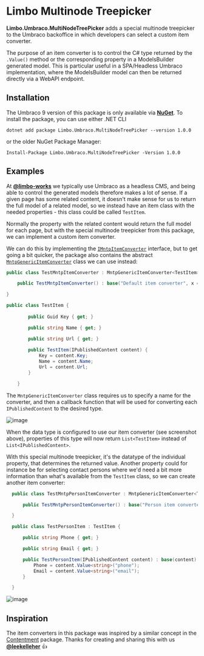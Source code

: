 # Limbo Multinode Treepicker

**Limbo.Umbraco.MultiNodeTreePicker** adds a special multinode treepicker to the Umbraco backoffice in which developers can select a custom item converter.

The purpose of an item converter is to control the C# type returned by the `.Value()` method or the corresponding property in a ModelsBuilder generated model. This is particular useful in a SPA/Headless Umbraco implementation, where the ModelsBuilder model can then be returned directly via a WebAPI endpoint.

## Installation

The Umbraco 9 version of this package is only available via [**NuGet**][NuGetPackage]. To install the package, you can use either .NET CLI

```
dotnet add package Limbo.Umbraco.MultiNodeTreePicker --version 1.0.0
```

or the older NuGet Package Manager:

```
Install-Package Limbo.Umbraco.MultiNodeTreePicker -Version 1.0.0
```

[NuGetPackage]: https://www.nuget.org/packages/Limbo.Umbraco.MultiNodeTreePicker
[GitHubRelease]: https://github.com/abjerner/Limbo.Umbraco.MultiNodeTreePicker/releases

## Examples

At [**@limbo-works**](https://github.com/limbo-works) we typically use Umbraco as a headless CMS, and being able to control the generated models therefore makes a lot of sense. If a given page has some related content, it doesn't make sense for us to return the full model of a related model, so we instead have an item class with the needed properties - this class could be called `TestItem`.

Normally the property with the related content would return the full model for each page, but with the special multinode treepicker from this package, we can implement a custom item converter.

We can do this by implementing the [`IMntpItemConverter`](https://github.com/abjerner/Skybrud.Umbraco.MultiNodeTreePicker/blob/master/src/Skybrud.Umbraco.MultiNodeTreePicker/Converters/IMntpItemConverter.cs) interface, but to get going a bit quicker, the package also contains the abstract [`MntpGenericItemConverter`](https://github.com/abjerner/Skybrud.Umbraco.MultiNodeTreePicker/blob/master/src/Skybrud.Umbraco.MultiNodeTreePicker/Converters/MntpGenericItemConverter.cs) class we can use instead:

```csharp
public class TestMntpItemConverter : MntpGenericItemConverter<TestItem> {

    public TestMntpItemConverter() : base("Default item converter", x => new TestItem(x)) { }

}
```

```csharp
public class TestItem {
        
        public Guid Key { get; }

        public string Name { get; }

        public string Url { get; }
        
        public TestItem(IPublishedContent content) {
            Key = content.Key;
            Name = content.Name;
            Url = content.Url;
        }

    }
```

The `MntpGenericItemConverter` class requires us to specify a name for the converter, and then a callback function that will be used for converting each `IPublishedContent` to the desired type.

![image](https://user-images.githubusercontent.com/3634580/90198696-b2271d80-ddd2-11ea-8ac8-dd9f59a513f2.png)

When the data type is configured to use our item converter (see screenshot above), properties of this type will now return `List<TestItem>` instead of `List<IPublishedContent>`.

With this special multinode treepicker, it's the datatype of the individual property, that determines the returned value. Another property could for instance be for selecting contact persons where we'd need a bit more information than what's available from the `TestItem` class, so we can create another item converter:

```csharp
  public class TestMntpPersonItemConverter : MntpGenericItemConverter<TestPersonItem> {

      public TestMntpPersonItemConverter() : base("Person item converter", x => new TestPersonItem(x)) { }

  }
```

```csharp
  public class TestPersonItem : TestItem {

      public string Phone { get; }

      public string Email { get; }

      public TestPersonItem(IPublishedContent content) : base(content) {
          Phone = content.Value<string>("phone");
          Email = content.Value<string>("email");
      }

  }
```

![image](https://user-images.githubusercontent.com/3634580/90199149-3037f400-ddd4-11ea-93c0-ce7661e04531.png)

## Inspiration

The item converters in this package was inspired by a similar concept in the [Contentment](https://github.com/leekelleher/umbraco-contentment) package. Thanks for creating and sharing this with us [**@leekelleher**](https://github.com/leekelleher) 👍
